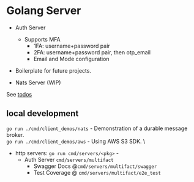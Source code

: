 # Golang Server

- Auth Server
  - Supports MFA
    - 1FA: username+password pair
    - 2FA: username+password pair, then otp_email
    - Email and Mode configuration

- Boilerplate for future projects.
- Nats Server (WIP)

See [todos](docs/todos)

## local development 
`go run ./cmd/client_demos/nats` - Demonstration of a durable message broker. \
`go run ./cmd/client_demos/aws` - Using AWS S3 SDK. \ 

- http servers: `go run cmd/servers/<pkg>` - 
  - Auth Server `cmd/servers/multifact`
    - Swagger Docs @`cmd/servers/multifact/swagger`
    - Test Coverage @ `cmd/servers/multifact/e2e_test`

